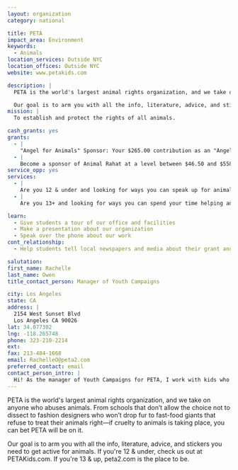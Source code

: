 ```yaml
---
layout: organization
category: national

title: PETA
impact_area: Environment
keywords: 
  - Animals
location_services: Outside NYC
location_offices: Outside NYC
website: www.petakids.com

description: |
  PETA is the world's largest animal rights organization, and we take on anyone who abuses animals. From schools that don’t allow the choice not to dissect to fashion designers who won’t drop fur to fast-food giants that refuse to treat their animals right—if cruelty to animals is taking place, you can bet PETA will be on it. 

  Our goal is to arm you with all the info, literature, advice, and stickers you need to get active for animals. If you're 12 & under, check us out at PETAKids.com. If you're 13 & up, peta2.com is the place to be.
mission: |
  To establish and protect the rights of all animals.

cash_grants: yes
grants: 
  - |
    "Angel for Animals" Sponsor: Your $265.00 contribution as an "Angel for Animals" will help fund a durable new doghouse for a "backyard dog" enduring the cold days and nights outside in the snow or rain. You can find more details here: http://peta.vg/z8.
  - |
    Become a sponsor of Animal Rahat at a level between $46.50 and $558. Your sponsorship will benefit a donkey, buffalo, bullock, or pony who is used as a taxi, forced to pull large passenger loads and goods. See AnimalRahat.com for more info.
service_opp: yes
services: 
  - |
    Are you 12 & under and looking for ways you can speak up for animals right away? Check out PETAKids.com where you'll have access to all of our latest missions, exclusive contests and celebrity interviews, plus lots of awesome games. :)
  - |
    Are you 13+ and looking for ways you can spend your time helping animals? If so, you should join peta2's Street Team! It’s totally free, and all you have to do is sign up at http://www.peta2.com/street-team/register/.

learn: 
  - Give students a tour of our office and facilities
  - Make a presentation about our organization
  - Speak over the phone about our work
cont_relationship: 
  - Help students tell local newspapers and media about their grant and/or project with us

salutation: 
first_name: Rachelle
last_name: Owen
title_contact_person: Manager of Youth Campaigns

city: Los Angeles
state: CA
address: |
  2154 West Sunset Blvd  
  Los Angeles CA 90026
lat: 34.077302
lng: -118.265748
phone: 323-210-2214
ext: 
fax: 213-484-1668
email: RachelleO@peta2.com
preferred_contact: email
contact_person_intro: |
  Hi! As the manager of Youth Campaigns for PETA, I work with kids who want to get active at school and in their communities to help educate people about how animals are treated. I've worked at PETA for five years year now, and I absolutely love it! I enjoy hearing from kids and helping them to help animals, so please do let me know if there's anything I can do to help you!
---
```

PETA is the world's largest animal rights organization, and we take on anyone who abuses animals. From schools that don’t allow the choice not to dissect to fashion designers who won’t drop fur to fast-food giants that refuse to treat their animals right—if cruelty to animals is taking place, you can bet PETA will be on it. 

Our goal is to arm you with all the info, literature, advice, and stickers you need to get active for animals. If you're 12 & under, check us out at PETAKids.com. If you're 13 & up, peta2.com is the place to be.